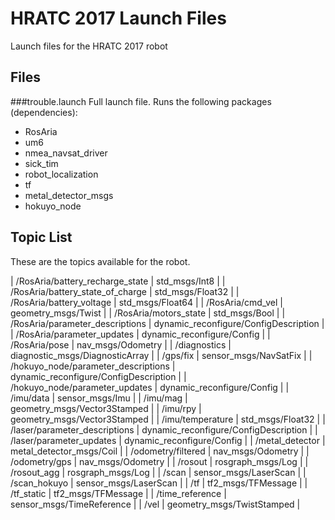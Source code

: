 # HRATC 2017 Launch Files

Launch files for the HRATC 2017 robot

## Files
###trouble.launch
Full launch file. Runs the following packages (dependencies):
* RosAria
* um6
* nmea_navsat_driver
* sick_tim
* robot_localization
* tf
* metal_detector_msgs
* hokuyo_node


## Topic List

These are the topics available for the robot.

| /RosAria/battery_recharge_state | std_msgs/Int8 |
| /RosAria/battery_state_of_charge | std_msgs/Float32 |
| /RosAria/battery_voltage | std_msgs/Float64 |
| /RosAria/cmd_vel | geometry_msgs/Twist |
| /RosAria/motors_state | std_msgs/Bool |
| /RosAria/parameter_descriptions | dynamic_reconfigure/ConfigDescription |
| /RosAria/parameter_updates | dynamic_reconfigure/Config |
| /RosAria/pose | nav_msgs/Odometry |
| /diagnostics | diagnostic_msgs/DiagnosticArray |
| /gps/fix | sensor_msgs/NavSatFix |
| /hokuyo_node/parameter_descriptions | dynamic_reconfigure/ConfigDescription |
| /hokuyo_node/parameter_updates | dynamic_reconfigure/Config |
| /imu/data | sensor_msgs/Imu |
| /imu/mag | geometry_msgs/Vector3Stamped |
| /imu/rpy | geometry_msgs/Vector3Stamped |
| /imu/temperature | std_msgs/Float32 |
| /laser/parameter_descriptions | dynamic_reconfigure/ConfigDescription |
| /laser/parameter_updates | dynamic_reconfigure/Config |
| /metal_detector | metal_detector_msgs/Coil |
| /odometry/filtered | nav_msgs/Odometry |
| /odometry/gps | nav_msgs/Odometry |
| /rosout | rosgraph_msgs/Log |
| /rosout_agg | rosgraph_msgs/Log |
| /scan | sensor_msgs/LaserScan |
| /scan_hokuyo | sensor_msgs/LaserScan |
| /tf | tf2_msgs/TFMessage |
| /tf_static | tf2_msgs/TFMessage |
| /time_reference | sensor_msgs/TimeReference |
| /vel | geometry_msgs/TwistStamped |
